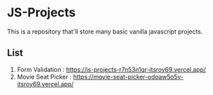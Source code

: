 # JS-Projects

This is a repository that'll store many basic vanilla javascript projects.

## List

1. Form Validation : https://js-projects-r7n53n1qr-itsroy69.vercel.app/
2. Movie Seat Picker : https://movie-seat-picker-odoaw5o5v-itsroy69.vercel.app/

